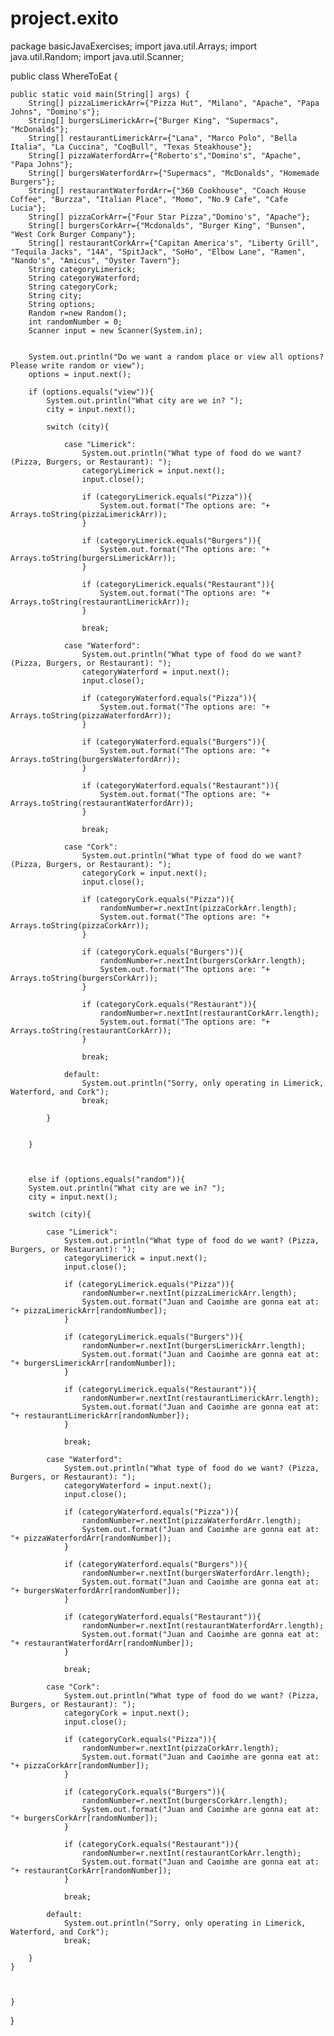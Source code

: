 # project.exito
package basicJavaExercises;
import java.util.Arrays;
import java.util.Random;
import java.util.Scanner;

public class WhereToEat {

	public static void main(String[] args) {
		String[] pizzaLimerickArr={"Pizza Hut", "Milano", "Apache", "Papa Johns", "Domino's"};
		String[] burgersLimerickArr={"Burger King", "Supermacs", "McDonalds"};
		String[] restaurantLimerickArr={"Lana", "Marco Polo", "Bella Italia", "La Cuccina", "CoqBull", "Texas Steakhouse"};
		String[] pizzaWaterfordArr={"Roberto's","Domino's", "Apache", "Papa Johns"};
		String[] burgersWaterfordArr={"Supermacs", "McDonalds", "Homemade Burgers"};
		String[] restaurantWaterfordArr={"360 Cookhouse", "Coach House Coffee", "Burzza", "Italian Place", "Momo", "No.9 Cafe", "Cafe Lucia"};
		String[] pizzaCorkArr={"Four Star Pizza","Domino's", "Apache"};
		String[] burgersCorkArr={"Mcdonalds", "Burger King", "Bunsen", "West Cork Burger Company"};
		String[] restaurantCorkArr={"Capitan America's", "Liberty Grill", "Tequila Jacks", "14A", "SpitJack", "SoHo", "Elbow Lane", "Ramen", "Nando's", "Amicus", "Oyster Tavern"};
		String categoryLimerick;
		String categoryWaterford;
		String categoryCork;
        String city;
        String options;
        Random r=new Random();
        int randomNumber = 0;
        Scanner input = new Scanner(System.in);
        
        
        System.out.println("Do we want a random place or view all options? Please write random or view");
        options = input.next();
        
        if (options.equals("view")){
        	System.out.println("What city are we in? ");
            city = input.next();
            
            switch (city){
            
            	case "Limerick":
            		System.out.println("What type of food do we want? (Pizza, Burgers, or Restaurant): ");
                    categoryLimerick = input.next();
                    input.close();
                    
                    if (categoryLimerick.equals("Pizza")){
                        System.out.format("The options are: "+ Arrays.toString(pizzaLimerickArr));
                    }
                    
                    if (categoryLimerick.equals("Burgers")){
                        System.out.format("The options are: "+ Arrays.toString(burgersLimerickArr));
                    }
                    
                    if (categoryLimerick.equals("Restaurant")){
                        System.out.format("The options are: "+ Arrays.toString(restaurantLimerickArr));
                    }
                    
                    break;
                    
            	case "Waterford":
            		System.out.println("What type of food do we want? (Pizza, Burgers, or Restaurant): ");
                    categoryWaterford = input.next();
                    input.close();
                    
                    if (categoryWaterford.equals("Pizza")){
                        System.out.format("The options are: "+ Arrays.toString(pizzaWaterfordArr));
                    }
                    
                    if (categoryWaterford.equals("Burgers")){
                        System.out.format("The options are: "+ Arrays.toString(burgersWaterfordArr));
                    }
                    
                    if (categoryWaterford.equals("Restaurant")){
                        System.out.format("The options are: "+ Arrays.toString(restaurantWaterfordArr));
                    }
                    
                    break;
                    
            	case "Cork":
            		System.out.println("What type of food do we want? (Pizza, Burgers, or Restaurant): ");
                    categoryCork = input.next();
                    input.close();
                    
                    if (categoryCork.equals("Pizza")){
                    	randomNumber=r.nextInt(pizzaCorkArr.length);
                        System.out.format("The options are: "+ Arrays.toString(pizzaCorkArr));
                    }
                    
                    if (categoryCork.equals("Burgers")){
                    	randomNumber=r.nextInt(burgersCorkArr.length);
                        System.out.format("The options are: "+ Arrays.toString(burgersCorkArr));
                    }
                    
                    if (categoryCork.equals("Restaurant")){
                    	randomNumber=r.nextInt(restaurantCorkArr.length);
                        System.out.format("The options are: "+ Arrays.toString(restaurantCorkArr));
                    }
                    
                    break;
                    
            	default: 
            		System.out.println("Sorry, only operating in Limerick, Waterford, and Cork");
            		break;
            
            }
        	
        	
        }
        
        
        
        else if (options.equals("random")){
        System.out.println("What city are we in? ");
        city = input.next();
        
        switch (city){
        
        	case "Limerick":
        		System.out.println("What type of food do we want? (Pizza, Burgers, or Restaurant): ");
                categoryLimerick = input.next();
                input.close();
                
                if (categoryLimerick.equals("Pizza")){
                	randomNumber=r.nextInt(pizzaLimerickArr.length);
                    System.out.format("Juan and Caoimhe are gonna eat at: "+ pizzaLimerickArr[randomNumber]);
                }
                
                if (categoryLimerick.equals("Burgers")){
                	randomNumber=r.nextInt(burgersLimerickArr.length);
                    System.out.format("Juan and Caoimhe are gonna eat at: "+ burgersLimerickArr[randomNumber]);
                }
                
                if (categoryLimerick.equals("Restaurant")){
                	randomNumber=r.nextInt(restaurantLimerickArr.length);
                    System.out.format("Juan and Caoimhe are gonna eat at: "+ restaurantLimerickArr[randomNumber]);
                }
                
                break;
                
        	case "Waterford":
        		System.out.println("What type of food do we want? (Pizza, Burgers, or Restaurant): ");
                categoryWaterford = input.next();
                input.close();
                
                if (categoryWaterford.equals("Pizza")){
                	randomNumber=r.nextInt(pizzaWaterfordArr.length);
                    System.out.format("Juan and Caoimhe are gonna eat at: "+ pizzaWaterfordArr[randomNumber]);
                }
                
                if (categoryWaterford.equals("Burgers")){
                	randomNumber=r.nextInt(burgersWaterfordArr.length);
                    System.out.format("Juan and Caoimhe are gonna eat at: "+ burgersWaterfordArr[randomNumber]);
                }
                
                if (categoryWaterford.equals("Restaurant")){
                	randomNumber=r.nextInt(restaurantWaterfordArr.length);
                    System.out.format("Juan and Caoimhe are gonna eat at: "+ restaurantWaterfordArr[randomNumber]);
                }
                
                break;
                
        	case "Cork":
        		System.out.println("What type of food do we want? (Pizza, Burgers, or Restaurant): ");
                categoryCork = input.next();
                input.close();
                
                if (categoryCork.equals("Pizza")){
                	randomNumber=r.nextInt(pizzaCorkArr.length);
                    System.out.format("Juan and Caoimhe are gonna eat at: "+ pizzaCorkArr[randomNumber]);
                }
                
                if (categoryCork.equals("Burgers")){
                	randomNumber=r.nextInt(burgersCorkArr.length);
                    System.out.format("Juan and Caoimhe are gonna eat at: "+ burgersCorkArr[randomNumber]);
                }
                
                if (categoryCork.equals("Restaurant")){
                	randomNumber=r.nextInt(restaurantCorkArr.length);
                    System.out.format("Juan and Caoimhe are gonna eat at: "+ restaurantCorkArr[randomNumber]);
                }
                
                break;
                
        	default: 
        		System.out.println("Sorry, only operating in Limerick, Waterford, and Cork");
        		break;
        
        }
	}
        
        
        
	}

}

